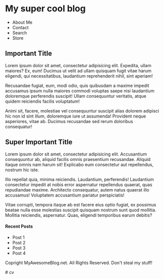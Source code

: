 <!DOCTYPE html>
<html lang="en">
<head>
  <meta charset="UTF-8">
  <title>Non-semantic HTML</title>
</head>
<body>
  <div>
    <h1>My super cool blog</h1>
  </div>
  <div>
    <ul>
      <li>About Me</li>
      <li>Contact</li>
      <li>Search</li>
      <li>Store</li>
    </ul>
  </div>
  <div>
    <div>
      <h2>Important Title</h2>
    </div>
    <p>Lorem ipsum dolor sit amet, consectetur adipisicing elit. Expedita, ullam maiores? Ex, eum! Ducimus ut velit ad ullam quisquam fugit vitae harum eligendi, qui necessitatibus, laudantium reprehenderit nihil, sint aperiam!</p>
    <p>Recusandae fugiat, eum, modi odio, quis quibusdam a maxime impedit accusamus ipsum nulla maiores commodi voluptas saepe nisi laudantium doloremque perferendis suscipit! Ullam consequuntur veritatis, atque quidem reiciendis facilis voluptatum!</p>
    <p>Animi sit, facere, molestiae vel consequuntur suscipit alias dolorem adipisci hic non id sint illum, doloremque iure ut assumenda! Provident neque asperiores, vitae ab. Ducimus recusandae sed rerum doloribus consequatur!</p>
  </div>
  <div>
    <div>
      <h2>Super Important Title</h2>
    </div>
    <p>Lorem ipsum dolor sit amet, consectetur adipisicing elit. Accusantium consequuntur ab, aliquid facilis omnis praesentium recusandae. Aliquid itaque omnis nam harum sit! Explicabo eum consectetur aut repellendus, nostrum hic iste.</p>
    <p>Illo repellat quia, minima reiciendis. Laudantium, perferendis! Laudantium consectetur impedit at nobis error aspernatur repellendus quaerat, quas repudiandae maxime. Architecto consequatur, autem natus quaerat illo accusamus! Voluptatem accusantium pariatur perspiciatis!</p>
    <p>Vitae corrupti, tempora itaque ab est facere eius optio fugiat, ex possimus beatae nulla esse molestias suscipit quisquam nostrum sunt quod mollitia. Mollitia reiciendis, aspernatur. Quas, eligendi temporibus earum debitis?</p>
  </div>
  <div>
    <div>
      <h4>Recent Posts</h4>
    </div>
    <ul>
      <li>Post 1</li>
      <li>Post 2</li>
      <li>Post 3</li>
      <li>Post 4</li>
    </ul>
  </div>
  <div>
    <p>Copright MyAwesomeBlog.net. All Rights Reserved. Don't steal my stuff!</p>
  </div>
</body>
</html># cv
